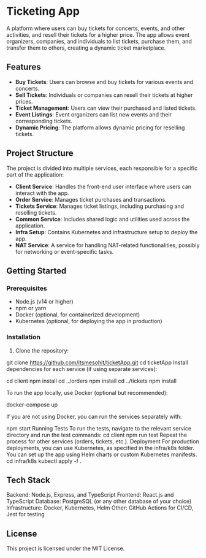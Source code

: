# Ticketing App

A platform where users can buy tickets for concerts, events, and other activities, and resell their tickets for a higher price. The app allows event organizers, companies, and individuals to list tickets, purchase them, and transfer them to others, creating a dynamic ticket marketplace.

## Features

* **Buy Tickets**: Users can browse and buy tickets for various events and concerts.
* **Sell Tickets**: Individuals or companies can resell their tickets at higher prices.
* **Ticket Management**: Users can view their purchased and listed tickets.
* **Event Listings**: Event organizers can list new events and their corresponding tickets.
* **Dynamic Pricing**: The platform allows dynamic pricing for reselling tickets.

## Project Structure

The project is divided into multiple services, each responsible for a specific part of the application:

* **Client Service**: Handles the front-end user interface where users can interact with the app.
* **Order Service**: Manages ticket purchases and transactions.
* **Tickets Service**: Manages ticket listings, including purchasing and reselling tickets.
* **Common Service**: Includes shared logic and utilities used across the application.
* **Infra Setup**: Contains Kubernetes and infrastructure setup to deploy the app.
* **NAT Service**: A service for handling NAT-related functionalities, possibly for networking or event-specific tasks.

## Getting Started

### Prerequisites

* Node.js (v14 or higher)
* npm or yarn
* Docker (optional, for containerized development)
* Kubernetes (optional, for deploying the app in production)

### Installation

1. Clone the repository:


git clone https://github.com/itsmesohit/ticketApp.git
cd ticketApp
Install dependencies for each service (if using separate services):

cd client
npm install
cd ../orders
npm install
cd ../tickets
npm install

To run the app locally, use Docker (optional but recommended):

docker-compose up

If you are not using Docker, you can run the services separately with:

npm start
Running Tests
To run the tests, navigate to the relevant service directory and run the test commands:
cd client
npm run test
Repeat the process for other services (orders, tickets, etc.).
Deployment
For production deployments, you can use Kubernetes, as specified in the infra/k8s folder. You can set up the app using Helm charts or custom Kubernetes manifests.
cd infra/k8s
kubectl apply -f .

## Tech Stack

Backend: Node.js, Express, and TypeScript
Frontend: React.js and TypeScript
Database: PostgreSQL (or any other database of your choice)
Infrastructure: Docker, Kubernetes, Helm
Other: GitHub Actions for CI/CD, Jest for testing


## License
This project is licensed under the MIT License.
